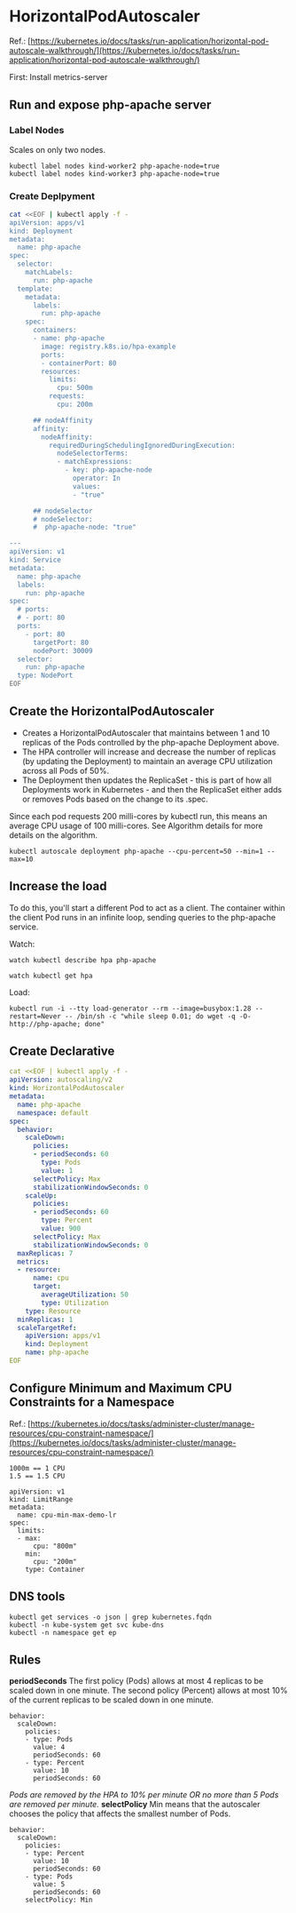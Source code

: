 # HorizontalPodAutoscaler
Ref.: [https://kubernetes.io/docs/tasks/run-application/horizontal-pod-autoscale-walkthrough/](https://kubernetes.io/docs/tasks/run-application/horizontal-pod-autoscale-walkthrough/)

First: Install metrics-server

## Run and expose php-apache server
### Label Nodes
Scales on only two nodes.
```
kubectl label nodes kind-worker2 php-apache-node=true
kubectl label nodes kind-worker3 php-apache-node=true
```

### Create Deplpyment
```sh
cat <<EOF | kubectl apply -f -
apiVersion: apps/v1
kind: Deployment
metadata:
  name: php-apache
spec:
  selector:
    matchLabels:
      run: php-apache
  template:
    metadata:
      labels:
        run: php-apache
    spec:
      containers:
      - name: php-apache
        image: registry.k8s.io/hpa-example
        ports:
        - containerPort: 80
        resources:
          limits:
            cpu: 500m
          requests:
            cpu: 200m

      ## nodeAffinity
      affinity:
        nodeAffinity:
          requiredDuringSchedulingIgnoredDuringExecution:
            nodeSelectorTerms:
            - matchExpressions:
              - key: php-apache-node
                operator: In
                values:
                - "true"

      ## nodeSelector
      # nodeSelector:
      #  php-apache-node: "true"

---
apiVersion: v1
kind: Service
metadata:
  name: php-apache
  labels:
    run: php-apache
spec:
  # ports:
  # - port: 80
  ports:
    - port: 80
      targetPort: 80
      nodePort: 30009
  selector:
    run: php-apache
  type: NodePort
EOF
```

## Create the HorizontalPodAutoscaler 
* Creates a HorizontalPodAutoscaler that maintains between 1 and 10 replicas of the Pods controlled by the php-apache Deployment above.
* The HPA controller will increase and decrease the number of replicas (by updating the Deployment) to maintain an average CPU utilization across all Pods of 50%.
* The Deployment then updates the ReplicaSet - this is part of how all Deployments work in Kubernetes - and then the ReplicaSet either adds or removes Pods based on the change to its .spec.

Since each pod requests 200 milli-cores by kubectl run, this means an average CPU usage of 100 milli-cores. See Algorithm details for more details on the algorithm.

```
kubectl autoscale deployment php-apache --cpu-percent=50 --min=1 --max=10
```

## Increase the load
To do this, you'll start a different Pod to act as a client. The container within the client Pod runs in an infinite loop, sending queries to the php-apache service.

Watch:
```
watch kubectl describe hpa php-apache

watch kubectl get hpa
```

Load:
```
kubectl run -i --tty load-generator --rm --image=busybox:1.28 --restart=Never -- /bin/sh -c "while sleep 0.01; do wget -q -O- http://php-apache; done"
```

## Create Declarative 
```yml
cat <<EOF | kubectl apply -f -
apiVersion: autoscaling/v2
kind: HorizontalPodAutoscaler
metadata:
  name: php-apache
  namespace: default
spec:
  behavior:
    scaleDown:
      policies:
      - periodSeconds: 60
        type: Pods
        value: 1
      selectPolicy: Max
      stabilizationWindowSeconds: 0
    scaleUp:
      policies:
      - periodSeconds: 60
        type: Percent
        value: 900
      selectPolicy: Max
      stabilizationWindowSeconds: 0
  maxReplicas: 7
  metrics:
  - resource:
      name: cpu
      target:
        averageUtilization: 50
        type: Utilization
    type: Resource
  minReplicas: 1
  scaleTargetRef:
    apiVersion: apps/v1
    kind: Deployment
    name: php-apache
EOF
```

## Configure Minimum and Maximum CPU Constraints for a Namespace
Ref.: [https://kubernetes.io/docs/tasks/administer-cluster/manage-resources/cpu-constraint-namespace/](https://kubernetes.io/docs/tasks/administer-cluster/manage-resources/cpu-constraint-namespace/)

```
1000m == 1 CPU
1.5 == 1.5 CPU
```

```
apiVersion: v1
kind: LimitRange
metadata:
  name: cpu-min-max-demo-lr
spec:
  limits:
  - max:
      cpu: "800m"
    min:
      cpu: "200m"
    type: Container
```

## DNS tools
```
kubectl get services -o json | grep kubernetes.fqdn
kubectl -n kube-system get svc kube-dns
kubectl -n namespace get ep
```

## Rules
__periodSeconds__ The first policy (Pods) allows at most 4 replicas to be scaled down in one minute. The second policy (Percent) allows at most 10% of the current replicas to be scaled down in one minute.
```
behavior:
  scaleDown:
    policies:
    - type: Pods
      value: 4
      periodSeconds: 60
    - type: Percent
      value: 10
      periodSeconds: 60
```

_Pods are removed by the HPA to 10% per minute OR no more than 5 Pods are removed per minute._ __selectPolicy__ Min means that the autoscaler chooses the policy that affects the smallest number of Pods.
```
behavior:
  scaleDown:
    policies:
    - type: Percent
      value: 10
      periodSeconds: 60
    - type: Pods
      value: 5
      periodSeconds: 60
    selectPolicy: Min
```

